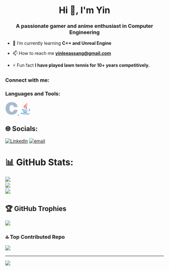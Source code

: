 <h1 align="center">Hi 👋, I'm Yin</h1>
<h3 align="center">A passionate gamer and anime enthusiast in Computer Engineering</h3>

- 🌱 I’m currently learning **C++ and Unreal Engine**

- 📫 How to reach me **yinleeassang@gmail.com**

- ⚡ Fun fact **I have played lawn tennis for 10+ years competitively.**

<h3 align="left">Connect with me:</h3>
<p align="left">
</p>

<h3 align="left">Languages and Tools:</h3>
<p align="left"> <a href="https://www.cprogramming.com/" target="_blank" rel="noreferrer"> <img src="https://raw.githubusercontent.com/devicons/devicon/master/icons/c/c-original.svg" alt="c" width="40" height="40"/> </a> <a href="https://www.java.com" target="_blank" rel="noreferrer"> <img src="https://raw.githubusercontent.com/devicons/devicon/master/icons/java/java-original.svg" alt="java" width="40" height="40"/> </a> </p>


## 🌐 Socials:
[![LinkedIn](https://img.shields.io/badge/LinkedIn-%230077B5.svg?logo=linkedin&logoColor=white)](https://linkedin.com/in/yinleeassang) [![email](https://img.shields.io/badge/Email-D14836?logo=gmail&logoColor=white)](mailto:yinleeassang@gmail.com) 
# 📊 GitHub Stats:
![](https://github-readme-stats.vercel.app/api?username=where-is-yin&theme=neon&hide_border=false&include_all_commits=true&count_private=false)<br/>
![](https://nirzak-streak-stats.vercel.app/?user=where-is-yin&theme=neon&hide_border=false)<br/>
![](https://github-readme-stats.vercel.app/api/top-langs/?username=where-is-yin&theme=neon&hide_border=false&include_all_commits=true&count_private=false&layout=compact)

## 🏆 GitHub Trophies
![](https://github-profile-trophy.vercel.app/?username=where-is-yin&theme=neon&no-frame=true&no-bg=true&margin-w=4)

### 🔝 Top Contributed Repo
![](https://github-contributor-stats.vercel.app/api?username=where-is-yin&limit=5&theme=dark&combine_all_yearly_contributions=true)

---
[![](https://visitcount.itsvg.in/api?id=where-is-yin&icon=7&color=11)](https://visitcount.itsvg.in)

<!-- Proudly created with GPRM ( https://gprm.itsvg.in ) -->
